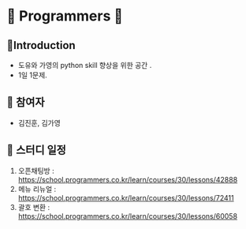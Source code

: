 
# 📝 Programmers 📝

## 📌Introduction
- 도유와 가영의 python skill 향상을 위한 공간 .<br>
- 1일 1문제.<br>

## 📌 참여자
- 김진훈, 김가영<br>

## 📌 스터디 일정 
  1. 오픈채팅방 : https://school.programmers.co.kr/learn/courses/30/lessons/42888<br>
  2. 메뉴 리뉴얼 : https://school.programmers.co.kr/learn/courses/30/lessons/72411<br>
  3. 괄호 변환 : https://school.programmers.co.kr/learn/courses/30/lessons/60058<br>

